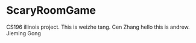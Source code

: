# ScaryRoomGame
CS196 illinois project.
This is weizhe tang.
Cen Zhang
hello this is andrew.
Jieming Gong
